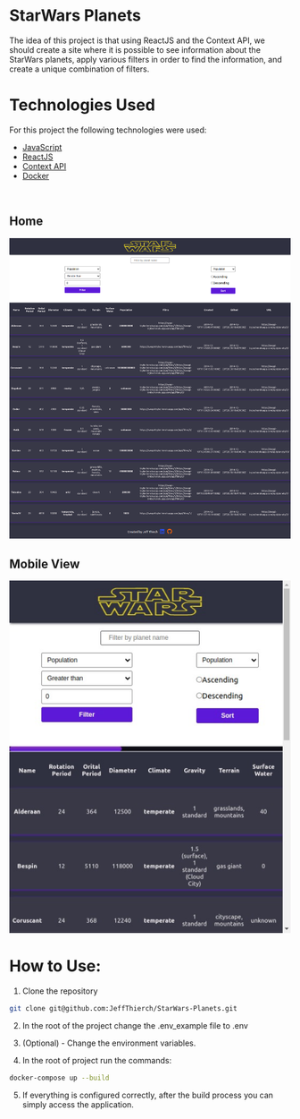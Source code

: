 
# StarWars Planets

The idea of this project is that using ReactJS and the Context API, we should create a site where it is possible to see information about the StarWars planets, apply various filters in order to find the information, and create a unique combination of filters.

# Technologies Used

For this project the following technologies were used:

- [JavaScript](https://developer.mozilla.org/pt-BR/docs/Web/JavaScript)
- [ReactJS](https://pt-br.reactjs.org/)
- [Context API](https://pt-br.reactjs.org/docs/context.html)
- [Docker](https://www.docker.com/)

<br>

## Home

<img src="./public/home.png">

<br>

## Mobile View

<img src="./public/Mobile.png">

<br>


# How to Use:

1. Clone the repository

  ~~~bash
  git clone git@github.com:JeffThierch/StarWars-Planets.git
  ~~~

2. In the root of the project change the .env_example file to .env

3. (Optional) - Change the environment variables.

4. In the root of project run the commands:

  ~~~bash
  docker-compose up --build
  ~~~

5. If everything is configured correctly, after the build process you can simply access the application.
